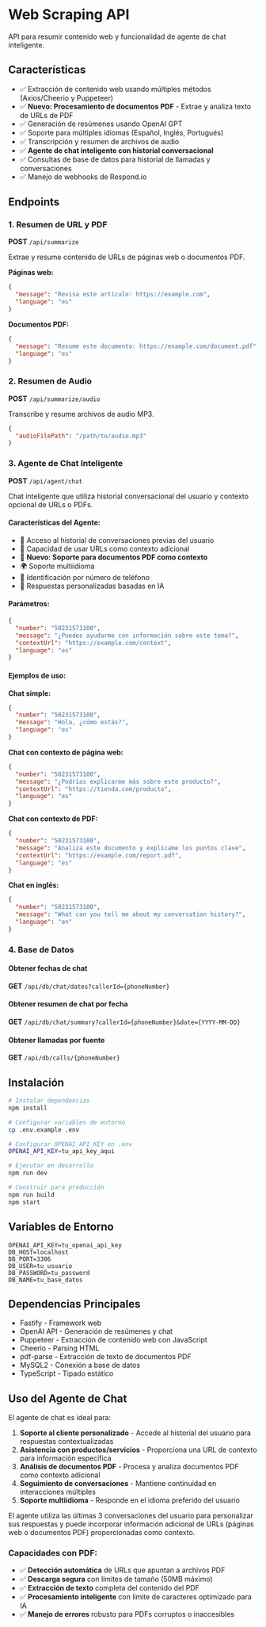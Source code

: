# Web Scraping API

API para resumir contenido web y funcionalidad de agente de chat inteligente.

## Características

- ✅ Extracción de contenido web usando múltiples métodos (Axios/Cheerio y Puppeteer)
- ✅ **Nuevo: Procesamiento de documentos PDF** - Extrae y analiza texto de URLs de PDF
- ✅ Generación de resúmenes usando OpenAI GPT
- ✅ Soporte para múltiples idiomas (Español, Inglés, Portugués)  
- ✅ Transcripción y resumen de archivos de audio
- ✅ **Agente de chat inteligente con historial conversacional**
- ✅ Consultas de base de datos para historial de llamadas y conversaciones
- ✅ Manejo de webhooks de Respond.io

## Endpoints

### 1. Resumen de URL y PDF

**POST** `/api/summarize`

Extrae y resume contenido de URLs de páginas web o documentos PDF.

**Páginas web:**
```json
{
  "message": "Revisa este artículo: https://example.com",
  "language": "es"
}
```

**Documentos PDF:**
```json
{
  "message": "Resume este documento: https://example.com/document.pdf",
  "language": "es"
}
```

### 2. Resumen de Audio  

**POST** `/api/summarize/audio`

Transcribe y resume archivos de audio MP3.

```json
{
  "audioFilePath": "/path/to/audio.mp3"
}
```

### 3. **Agente de Chat Inteligente**

**POST** `/api/agent/chat`

Chat inteligente que utiliza historial conversacional del usuario y contexto opcional de URLs o PDFs.

#### Características del Agente:
- 🧠 Acceso al historial de conversaciones previas del usuario
- 🔗 Capacidad de usar URLs como contexto adicional
- 📄 **Nuevo: Soporte para documentos PDF como contexto**
- 🌍 Soporte multiidioma
- 📱 Identificación por número de teléfono
- 🤖 Respuestas personalizadas basadas en IA

#### Parámetros:
```json
{
  "number": "50231573100",
  "message": "¿Puedes ayudarme con información sobre este tema?",
  "contextUrl": "https://example.com/context",
  "language": "es"
}
```

#### Ejemplos de uso:

**Chat simple:**
```json
{
  "number": "50231573100", 
  "message": "Hola, ¿cómo estás?",
  "language": "es"
}
```

**Chat con contexto de página web:**
```json
{
  "number": "50231573100",
  "message": "¿Podrías explicarme más sobre este producto?",
  "contextUrl": "https://tienda.com/producto",
  "language": "es"
}
```

**Chat con contexto de PDF:**
```json
{
  "number": "50231573100",
  "message": "Analiza este documento y explícame los puntos clave",
  "contextUrl": "https://example.com/report.pdf",
  "language": "es"
}
```

**Chat en inglés:**
```json
{
  "number": "50231573100",
  "message": "What can you tell me about my conversation history?",
  "language": "en"
}
```

### 4. Base de Datos

#### Obtener fechas de chat
**GET** `/api/db/chat/dates?callerId={phoneNumber}`

#### Obtener resumen de chat por fecha  
**GET** `/api/db/chat/summary?callerId={phoneNumber}&date={YYYY-MM-DD}`

#### Obtener llamadas por fuente
**GET** `/api/db/calls/{phoneNumber}`

## Instalación

```bash
# Instalar dependencias
npm install

# Configurar variables de entorno
cp .env.example .env

# Configurar OPENAI_API_KEY en .env
OPENAI_API_KEY=tu_api_key_aqui

# Ejecutar en desarrollo
npm run dev

# Construir para producción
npm run build
npm start
```

## Variables de Entorno

```
OPENAI_API_KEY=tu_openai_api_key
DB_HOST=localhost
DB_PORT=3306
DB_USER=tu_usuario
DB_PASSWORD=tu_password
DB_NAME=tu_base_datos
```

## Dependencias Principales

- Fastify - Framework web
- OpenAI API - Generación de resúmenes y chat
- Puppeteer - Extracción de contenido web con JavaScript
- Cheerio - Parsing HTML
- pdf-parse - Extracción de texto de documentos PDF
- MySQL2 - Conexión a base de datos
- TypeScript - Tipado estático

## Uso del Agente de Chat

El agente de chat es ideal para:

1. **Soporte al cliente personalizado** - Accede al historial del usuario para respuestas contextualizadas
2. **Asistencia con productos/servicios** - Proporciona una URL de contexto para información específica  
3. **Análisis de documentos PDF** - Procesa y analiza documentos PDF como contexto adicional
4. **Seguimiento de conversaciones** - Mantiene continuidad en interacciones múltiples
5. **Soporte multiidioma** - Responde en el idioma preferido del usuario

El agente utiliza las últimas 3 conversaciones del usuario para personalizar sus respuestas y puede incorporar información adicional de URLs (páginas web o documentos PDF) proporcionadas como contexto.

### Capacidades con PDF:
- ✅ **Detección automática** de URLs que apuntan a archivos PDF
- ✅ **Descarga segura** con límites de tamaño (50MB máximo)
- ✅ **Extracción de texto** completa del contenido del PDF
- ✅ **Procesamiento inteligente** con límite de caracteres optimizado para IA
- ✅ **Manejo de errores** robusto para PDFs corruptos o inaccesibles

